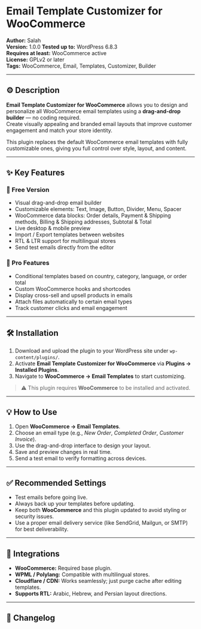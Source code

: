 # Email Template Customizer for WooCommerce
**Author:** Salah  
**Version:** 1.0.0
**Tested up to:** WordPress 6.8.3  
**Requires at least:** WooCommerce active  
**License:** GPLv2 or later  
**Tags:** WooCommerce, Email, Templates, Customizer, Builder

---

## ⚙️ Description

**Email Template Customizer for WooCommerce** allows you to design and personalize all WooCommerce email templates using a **drag-and-drop builder** — no coding required.  
Create visually appealing and branded email layouts that improve customer engagement and match your store identity.

This plugin replaces the default WooCommerce email templates with fully customizable ones, giving you full control over style, layout, and content.

---

## ✨ Key Features

### 🧱 Free Version
- Visual drag-and-drop email builder  
- Customizable elements: Text, Image, Button, Divider, Menu, Spacer  
- WooCommerce data blocks: Order details, Payment & Shipping methods, Billing & Shipping addresses, Subtotal & Total  
- Live desktop & mobile preview  
- Import / Export templates between websites  
- RTL & LTR support for multilingual stores  
- Send test emails directly from the editor  

### 🚀 Pro Features
- Conditional templates based on country, category, language, or order total  
- Custom WooCommerce hooks and shortcodes  
- Display cross-sell and upsell products in emails  
- Attach files automatically to certain email types  
- Track customer clicks and email engagement  

---

## 🛠 Installation

1. Download and upload the plugin to your WordPress site under `wp-content/plugins/`.  
2. Activate **Email Template Customizer for WooCommerce** via **Plugins → Installed Plugins**.  
3. Navigate to **WooCommerce → Email Templates** to start customizing.  

> ⚠️ This plugin requires **WooCommerce** to be installed and activated.

---

## 💡 How to Use

1. Open **WooCommerce → Email Templates**.  
2. Choose an email type (e.g., *New Order*, *Completed Order*, *Customer Invoice*).  
3. Use the drag-and-drop interface to design your layout.  
4. Save and preview changes in real time.  
5. Send a test email to verify formatting across devices.

---

## ✅ Recommended Settings

- Test emails before going live.  
- Always back up your templates before updating.  
- Keep both **WooCommerce** and this plugin updated to avoid styling or security issues.  
- Use a proper email delivery service (like SendGrid, Mailgun, or SMTP) for best deliverability.  

---

## 🧩 Integrations

- **WooCommerce:** Required base plugin.  
- **WPML / Polylang:** Compatible with multilingual stores.  
- **Cloudflare / CDN:** Works seamlessly; just purge cache after editing templates.  
- **Supports RTL:** Arabic, Hebrew, and Persian layout directions.

---

## 🧾 Changelog
